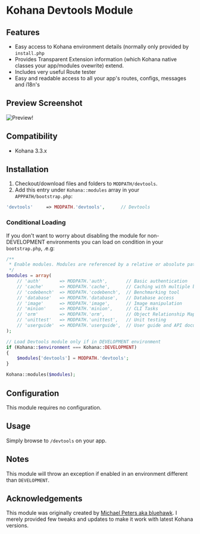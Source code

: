 Kohana Devtools Module
======================

## Features

- Easy access to Kohana environment details (normally only provided by `install.php`
- Provides Transparent Extension information (which Kohana native classes your app/modules ovewrite) extend.
- Includes very useful Route tester
- Easy and readable access to all your app's routes, configs, messages and i18n's


## Preview Screenshot

![Preview!](http://i.imgur.com/RKwiaT4.png)


## Compatibility

- Kohana 3.3.x


## Installation

1. Checkout/download files and folders to `MODPATH/devtools`.
2. Add this entry under `Kohana::modules` array in your `APPPATH/bootstrap.php`:

```php
'devtools'     => MODPATH.'devtools',      // Devtools
```

### Conditional Loading

If you don't want to worry about disabling the module for non-DEVELOPMENT
environments you can load on condition in your `bootstrap.php`, .e.g:

```php
/**
 * Enable modules. Modules are referenced by a relative or absolute path.
 */
$modules = array(
    // 'auth'       => MODPATH.'auth',       // Basic authentication
    // 'cache'      => MODPATH.'cache',      // Caching with multiple backends
    // 'codebench'  => MODPATH.'codebench',  // Benchmarking tool
    // 'database'   => MODPATH.'database',   // Database access
    // 'image'      => MODPATH.'image',      // Image manipulation
    // 'minion'     => MODPATH.'minion',     // CLI Tasks
    // 'orm'        => MODPATH.'orm',        // Object Relationship Mapping
    // 'unittest'   => MODPATH.'unittest',   // Unit testing
    // 'userguide'  => MODPATH.'userguide',  // User guide and API documentation
);

// Load Devtools module only if in DEVELOPMENT environment
if (Kohana::$environment === Kohana::DEVELOPMENT)
{
    $modules['devtools'] = MODPATH.'devtools';
}

Kohana::modules($modules);
```


## Configuration

This module requires no configuration.


## Usage

Simply browse to `/devtools` on your app.


## Notes

This module will throw an exception if enabled in an environment different than `DEVELOPMENT`.


## Acknowledgements

This module was originally created by [Michael Peters aka bluehawk](https://github.com/bluehawk).
I merely provided few tweaks and updates to make it work with latest Kohana versions.
